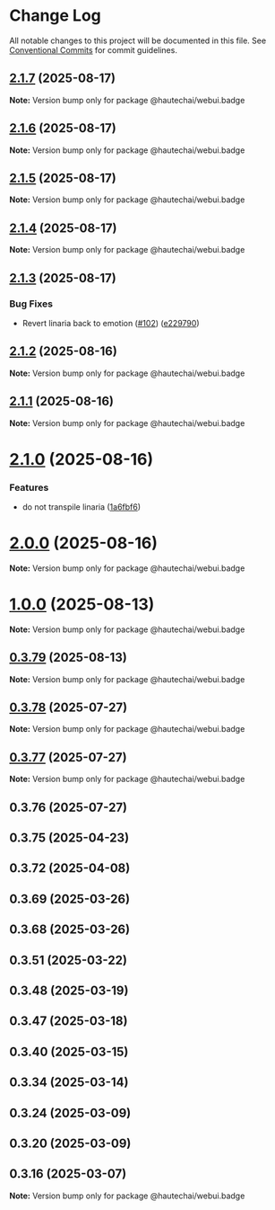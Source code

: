 # Change Log

All notable changes to this project will be documented in this file.
See [Conventional Commits](https://conventionalcommits.org) for commit guidelines.

## [2.1.7](https://github.com/HautechAI/webui/compare/@hautechai/webui.badge@2.1.6...@hautechai/webui.badge@2.1.7) (2025-08-17)

**Note:** Version bump only for package @hautechai/webui.badge

## [2.1.6](https://github.com/HautechAI/webui/compare/@hautechai/webui.badge@2.1.5...@hautechai/webui.badge@2.1.6) (2025-08-17)

**Note:** Version bump only for package @hautechai/webui.badge

## [2.1.5](https://github.com/HautechAI/webui/compare/@hautechai/webui.badge@2.1.4...@hautechai/webui.badge@2.1.5) (2025-08-17)

**Note:** Version bump only for package @hautechai/webui.badge

## [2.1.4](https://github.com/HautechAI/webui/compare/@hautechai/webui.badge@2.1.3...@hautechai/webui.badge@2.1.4) (2025-08-17)

**Note:** Version bump only for package @hautechai/webui.badge

## [2.1.3](https://github.com/HautechAI/webui/compare/@hautechai/webui.badge@2.1.2...@hautechai/webui.badge@2.1.3) (2025-08-17)

### Bug Fixes

- Revert linaria back to emotion ([#102](https://github.com/HautechAI/webui/issues/102)) ([e229790](https://github.com/HautechAI/webui/commit/e229790dae8eba4b3037bbe41365e5a73ab7f6dc))

## [2.1.2](https://github.com/HautechAI/webui/compare/@hautechai/webui.badge@2.1.1...@hautechai/webui.badge@2.1.2) (2025-08-16)

**Note:** Version bump only for package @hautechai/webui.badge

## [2.1.1](https://github.com/HautechAI/webui/compare/@hautechai/webui.badge@2.1.0...@hautechai/webui.badge@2.1.1) (2025-08-16)

**Note:** Version bump only for package @hautechai/webui.badge

# [2.1.0](https://github.com/HautechAI/webui/compare/@hautechai/webui.badge@1.0.0...@hautechai/webui.badge@2.1.0) (2025-08-16)

### Features

- do not transpile linaria ([1a6fbf6](https://github.com/HautechAI/webui/commit/1a6fbf6353a0e5028040006b5045170cf83f1ba0))

# [2.0.0](https://github.com/HautechAI/webui/compare/@hautechai/webui.badge@1.0.0...@hautechai/webui.badge@2.0.0) (2025-08-16)

**Note:** Version bump only for package @hautechai/webui.badge

# [1.0.0](https://github.com/HautechAI/webui/compare/@hautechai/webui.badge@0.3.79...@hautechai/webui.badge@1.0.0) (2025-08-13)

**Note:** Version bump only for package @hautechai/webui.badge

## [0.3.79](https://github.com/HautechAI/webui/compare/@hautechai/webui.badge@0.3.78...@hautechai/webui.badge@0.3.79) (2025-08-13)

**Note:** Version bump only for package @hautechai/webui.badge

## [0.3.78](https://github.com/HautechAI/webui/compare/@hautechai/webui.badge@0.3.77...@hautechai/webui.badge@0.3.78) (2025-07-27)

**Note:** Version bump only for package @hautechai/webui.badge

## [0.3.77](https://github.com/HautechAI/webui/compare/@hautechai/webui.badge@0.3.76...@hautechai/webui.badge@0.3.77) (2025-07-27)

**Note:** Version bump only for package @hautechai/webui.badge

## 0.3.76 (2025-07-27)

## 0.3.75 (2025-04-23)

## 0.3.72 (2025-04-08)

## 0.3.69 (2025-03-26)

## 0.3.68 (2025-03-26)

## 0.3.51 (2025-03-22)

## 0.3.48 (2025-03-19)

## 0.3.47 (2025-03-18)

## 0.3.40 (2025-03-15)

## 0.3.34 (2025-03-14)

## 0.3.24 (2025-03-09)

## 0.3.20 (2025-03-09)

## 0.3.16 (2025-03-07)

**Note:** Version bump only for package @hautechai/webui.badge
